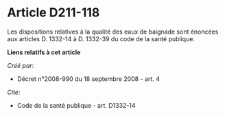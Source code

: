 # Article D211-118

Les dispositions relatives à la qualité des eaux de baignade sont énoncées aux articles D. 1332-14 à D. 1332-39 du code de la
santé publique.

**Liens relatifs à cet article**

_Créé par_:

  - Décret n°2008-990 du 18 septembre 2008 - art. 4

_Cite_:

  - Code de la santé publique - art. D1332-14
